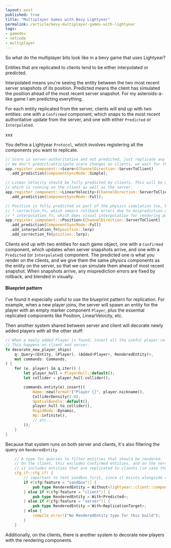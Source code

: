 ```yaml
--- 
layout: post
published: true
title: "Multiplayer Games with Bevy Lightyear"
permalink: /article/bevy-multiplayer-games-with-lightyear
tags: 
- gamedev
- netcode
- multiplayer
---
```


So what do the multiplayer bits look like in a bevy game that uses Lightyear?

Entities that are replicated to clients tend to be either interpolated or predicted.

Interpolated means you're seeing the entity between the two most recent server snapshots of its position.
Predicted means the client has simulated the position ahead of the most recent server snapshot. For my asteroids-a-like game I am predicting everything.

For each entity replicated from the server, clients will end up with two entities: one with a `Confirmed` component, which snaps to
the most recent authoritative update from the server, and one with either `Predicted` or `Interpolated`.

xxx



You define a Lightyear `Protocol`, which involves registering all the components you want to replicate.

```rust
// Score is server-authoritative and not predicted, just replicate any changes
// We don't predict/anticipate score changes on clients, we wait for the server to update scores.
app.register_component::<Score>(ChannelDirection::ServerToClient)
  .add_prediction(ComponentSyncMode::Simple);

// Linear Velocity should be fully predicted by clients. This will be update by the physics engine
// which is running on the client as well as the server.
app.register_component::<LinearVelocity>(ChannelDirection::ServerToClient)
  .add_prediction(ComponentSyncMode::Full);

// Position is fully predicted as part of the physics simulation too, but in addition we add:
// * correction_fn, which smears rollback errors due to misprediction over a few frames
// * interpolation_fn, which does visual interpolation for rendering positions between ticks
app.register_component::<Position>(ChannelDirection::ServerToClient)
  .add_prediction(ComponentSyncMode::Full)
  .add_interpolation_fn(position::lerp)
  .add_correction_fn(position::lerp);
```

Clients end up with two entities for each game object, one with a `Confirmed` component, which updates when server snapshots arrive, and one with a `Predicted` (or `Interpolated`) component. The predicted one is what you render on the clients, and we give them the same physics components as the entity on the server, so that we can simulate them ahead of most recent snapshot. When snapshots arrive, any misprediction errors are fixed by rollback, and blended in visually.

#### Blueprint pattern

I've found it especially useful to use the blueprint pattern for replication. For example, when a new player joins,
the server will spawn an entity for the player with an empty marker component `Player`, plus the essential replicated components like Position, LinearVelocity, etc.

Then another system shared between server and client will decorate newly added players with all the other stuff:

```rust
// When a newly added Player is found, insert all the useful player related components we need.
// This happens on client and server.
fn decorate_new_player_ships(
    q: Query<(Entity, &Player), (Added<Player>, RenderedEntity)>,
    mut commands: Commands,
) {
    for (e, player) in q.iter() {
        let player_hull = PlayerHull::default();
        let collider = player_hull.collider();

        commands.entity(e).insert((
            Name::new(format!("Player {}", player.nickname)),
            ColliderDensity(2.0),
            SpatialBundle::default(),
            player_hull.to_collider(),
            RigidBody::Dynamic,
            Hp::infinite(),
            // etc..
        ));
    }
}
```

Because that system runs on both server and clients, it's also filtering the query on `RenderedEntity`

```rust
    // A type for queries to filter entities that should be rendered.
    // On the client, this excludes Confirmed entities, and on the server,
    // it includes entities that are replicated to clients (in case the server runs a gui).
    cfg_if::cfg_if! {
        // important to test sandbox first, since it exists alongside client.
        if #[cfg(feature = "sandbox")] {
            pub type RenderedEntity = Without<lightyear::client::components::Confirmed>;
        } else if #[cfg(feature = "client")] {
            pub type RenderedEntity = With<Predicted>;
        } else if #[cfg(feature = "server")] {
            pub type RenderedEntity = With<ReplicationTarget>;
        } else {
            compile_error!("No RenderedEntity type for this build");
        }
    }
```



Additionally, on the clients, there is another system to decorate new players with the rendering components.